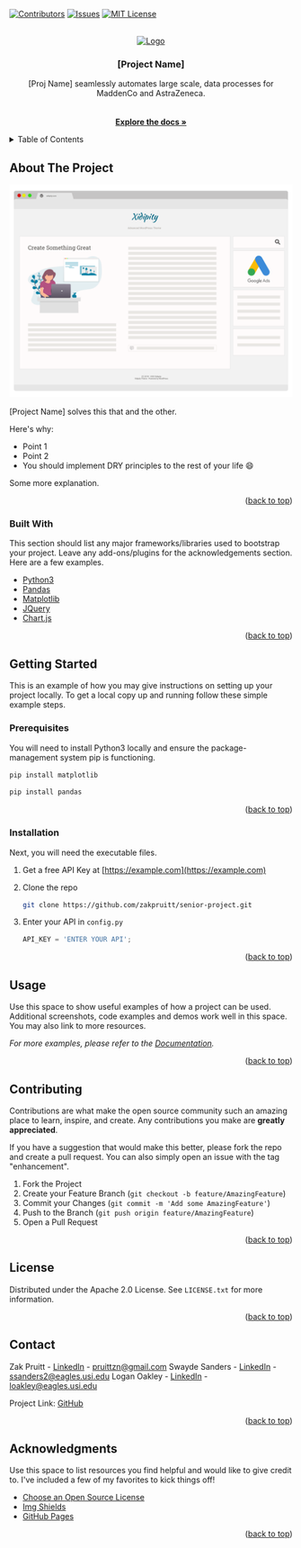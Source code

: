 <div id="top"></div>

<!-- Project Sheilds -->
[![Contributors][contributors-shield]][contributors-url]
[![Issues][issues-shield]][issues-url]
[![MIT License][license-shield]][license-url]



<!-- PROJECT LOGO -->
<br />
<div align="center">
  <a href="https://github.com/zakpruitt/senior-project">
    <img src="images/logo.png" alt="Logo" width="80" height="80">
  </a>

  <h3 align="center">[Project Name]</h3>

  <p align="center">
    [Proj Name] seamlessly automates large scale, data processes for MaddenCo and AstraZeneca.
    <br />
    <br />
    <br />
    <a href="https://github.com/othneildrew/Best-README-Template"><strong>Explore the docs »</strong></a>
    <br />
  </p>
</div>

<!-- TABLE OF CONTENTS -->
<details>
  <summary>Table of Contents</summary>
  <ol>
    <li>
      <a href="#about-the-project">About The Project</a>
      <ul>
        <li><a href="#built-with">Built With</a></li>
      </ul>
    </li>
    <li>
      <a href="#getting-started">Getting Started</a>
      <ul>
        <li><a href="#prerequisites">Prerequisites</a></li>
        <li><a href="#installation">Installation</a></li>
      </ul>
    </li>
    <li><a href="#usage">Usage</a></li>
    <li><a href="#roadmap">Roadmap</a></li>
    <li><a href="#contributing">Contributing</a></li>
    <li><a href="#license">License</a></li>
    <li><a href="#contact">Contact</a></li>
    <li><a href="#acknowledgments">Acknowledgments</a></li>
  </ol>
</details>


<!-- ABOUT THE PROJECT -->
## About The Project

[![Product Name Screen Shot][product-screenshot]](https://raw.githubusercontent.com/othneildrew/Best-README-Template/master/images/screenshot.png)

[Project Name] solves this that and the other.

Here's why:
* Point 1
* Point 2
* You should implement DRY principles to the rest of your life :smile:

Some more explanation.

<p align="right">(<a href="#top">back to top</a>)</p>

### Built With

This section should list any major frameworks/libraries used to bootstrap your project. Leave any add-ons/plugins for the acknowledgements section. Here are a few examples.

* [Python3](https://www.python.org)
* [Pandas](https://pandas.pydata.org)
* [Matplotlib](https://matplotlib.org)
* [JQuery](https://jquery.com)
* [Chart.js](https://www.chartjs.org)

<p align="right">(<a href="#top">back to top</a>)</p>


<!-- GETTING STARTED -->
## Getting Started

This is an example of how you may give instructions on setting up your project locally.
To get a local copy up and running follow these simple example steps.

### Prerequisites

You will need to install Python3 locally and ensure the package-management system pip is functioning.
  ```sh
  pip install matplotlib
  ```
   ```sh
  pip install pandas
  ```
<p align="right">(<a href="#top">back to top</a>)</p>
  
### Installation

Next, you will need the executable files.

1. Get a free API Key at [https://example.com](https://example.com)
2. Clone the repo
   
   ```sh
   git clone https://github.com/zakpruitt/senior-project.git
   ```
3. Enter your API in `config.py`
   
   ```py
   API_KEY = 'ENTER YOUR API';
   ```

<p align="right">(<a href="#top">back to top</a>)</p>

<!-- USAGE EXAMPLES -->
## Usage

Use this space to show useful examples of how a project can be used. Additional screenshots, code examples and demos work well in this space. You may also link to more resources.

_For more examples, please refer to the [Documentation](https://example.com)._

<p align="right">(<a href="#top">back to top</a>)</p>

<!-- CONTRIBUTING -->
## Contributing

Contributions are what make the open source community such an amazing place to learn, inspire, and create. Any contributions you make are **greatly appreciated**.

If you have a suggestion that would make this better, please fork the repo and create a pull request. You can also simply open an issue with the tag "enhancement".

1. Fork the Project
2. Create your Feature Branch (`git checkout -b feature/AmazingFeature`)
3. Commit your Changes (`git commit -m 'Add some AmazingFeature'`)
4. Push to the Branch (`git push origin feature/AmazingFeature`)
5. Open a Pull Request

<p align="right">(<a href="#top">back to top</a>)</p>

<!-- LICENSE -->
## License

Distributed under the Apache 2.0 License. See `LICENSE.txt` for more information.

<p align="right">(<a href="#top">back to top</a>)</p>

<!-- CONTACT -->
## Contact

Zak Pruitt - [LinkedIn](https://www.linkedin.com/in/zak-pruitt-136567191/) - pruittzn@gmail.com
Swayde Sanders - [LinkedIn](https://www.linkedin.com/in/zak-pruitt-136567191/) - ssanders2@eagles.usi.edu
Logan Oakley - [LinkedIn](https://www.linkedin.com/in/zak-pruitt-136567191/) - loakley@eagles.usi.edu

Project Link: [GitHub](https://github.com/zakpruitt/senior-project)

<p align="right">(<a href="#top">back to top</a>)</p>

<!-- ACKNOWLEDGMENTS -->
## Acknowledgments

Use this space to list resources you find helpful and would like to give credit to. I've included a few of my favorites to kick things off!

* [Choose an Open Source License](https://choosealicense.com)
* [Img Shields](https://shields.io)
* [GitHub Pages](https://pages.github.com)

<p align="right">(<a href="#top">back to top</a>)</p>

<!-- MARKDOWN LINKS & IMAGES -->
<!-- https://www.markdownguide.org/basic-syntax/#reference-style-links -->
[contributors-shield]: https://img.shields.io/github/contributors/zakpruitt/senior-project.svg?style=for-the-badge
[contributors-url]: https://github.com/zakpruitt/senior-project/graphs/contributors
[issues-shield]: https://img.shields.io/github/issues/zakpruitt/senior-project.svg?style=for-the-badge
[issues-url]: https://github.com/zakpruitt/senior-project/issues
[license-shield]: https://img.shields.io/github/license/zakpruitt/senior-project.svg?style=for-the-badge
[license-url]: https://github.com/zakpruitt/senior-project/master/LICENSE.txt
[product-screenshot]: https://raw.githubusercontent.com/othneildrew/Best-README-Template/master/images/screenshot.png
